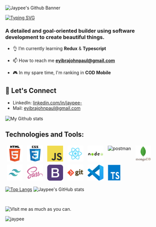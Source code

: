 ![Jaypee's Github Banner](https://res.cloudinary.com/dmprj9s0q/image/upload/v1659970860/Github/petdog_wifne4.png)

[![Typing SVG](https://readme-typing-svg.herokuapp.com?font=Serif&size=24&duration=4000&color=F75412&left=true&vCenter=true&width=1000&height=50&lines=Hi+there%2C+%F0%9F%91%8B;Jaypee+here)](https://git.io/typing-svg)
<h3 align="left">A detailed and goal-oriented builder using software development to create beautiful things.</h3>

- 👌 I’m currently learning **Redux**  &  **Typescript**

- 📫 How to reach me **eyibrajohnpaul@gmail.com**

- 🎮 In my spare time, I'm ranking in **COD Mobile**

## :handshake:   Let's Connect

- LinkedIn: [linkedin.com/in/jaypee-](https://www.linkedin.com/in/jaypee-/)
- Mail: eyibrajohnpaul@gmail.com

<img alt="My Github stats" align="center" border-radius="40px" width="800px" height="200px" src="https://github-readme-streak-stats.herokuapp.com/?user=jaypee-0&layout=compact" alt="Jaypee" />

## Technologies and Tools:
<p align="left">
<img src="https://raw.githubusercontent.com/github/explore/80688e429a7d4ef2fca1e82350fe8e3517d3494d/topics/html/html.png" alt="html" height="50" style="vertical-align:top; margin:5px">
<img src="https://raw.githubusercontent.com/github/explore/80688e429a7d4ef2fca1e82350fe8e3517d3494d/topics/css/css.png" alt="css" height="50" style="vertical-align:top; margin:5px">
<img src="https://raw.githubusercontent.com/github/explore/80688e429a7d4ef2fca1e82350fe8e3517d3494d/topics/javascript/javascript.png" alt="Javascript" height="50" style="vertical-align:top; margin:5px">
<img src="https://raw.githubusercontent.com/github/explore/80688e429a7d4ef2fca1e82350fe8e3517d3494d/topics/react/react.png" alt="React js" height="50" style="vertical-align:top; margin:5px">
<img src="https://raw.githubusercontent.com/devicons/devicon/master/icons/nodejs/nodejs-original-wordmark.svg" alt="nodejs" width="50" height="50" style="vertical-align:top; margin:5px" />
 <img src="https://www.vectorlogo.zone/logos/getpostman/getpostman-icon.svg" alt="postman" width="50" height="50" style="vertical-align:top; margin:5px" /> 
 <img src="https://raw.githubusercontent.com/devicons/devicon/master/icons/mongodb/mongodb-original-wordmark.svg" alt="mongodb" width="50" height="50" style="vertical-align:top; margin:5px" />
<img src="https://raw.githubusercontent.com/github/explore/80688e429a7d4ef2fca1e82350fe8e3517d3494d/topics/tailwind/tailwind.png" alt="Next js" height="50" style="vertical-align:top; margin:5px">
<img src="https://raw.githubusercontent.com/github/explore/80688e429a7d4ef2fca1e82350fe8e3517d3494d/topics/sass/sass.png" alt="sass" height="50" style="vertical-align:top; margin:5px">
<img src="https://raw.githubusercontent.com/github/explore/80688e429a7d4ef2fca1e82350fe8e3517d3494d/topics/bootstrap/bootstrap.png" alt="bootstrap" height="50" style="vertical-align:top; margin:5px">
<img src="https://raw.githubusercontent.com/github/explore/80688e429a7d4ef2fca1e82350fe8e3517d3494d/topics/git/git.png" alt="git" height="50" style="vertical-align:top; margin:5px">
<img src="https://raw.githubusercontent.com/github/explore/80688e429a7d4ef2fca1e82350fe8e3517d3494d/topics/visual-studio-code/visual-studio-code.png" alt="VS Code" height="50" style="vertical-align:top; margin:5px">
<img src="https://raw.githubusercontent.com/devicons/devicon/master/icons/typescript/typescript-original.svg" alt="typescript" width="40" height="50" style="vertical-align:top; margin:5px"/> </a> 
</p>

[![Top Langs](https://github-readme-stats.vercel.app/api/top-langs/?username=jaypee-0&langs_count=8&theme=dracula&border_radius=10&layout=compact&hide=python,C,powershell)](https://github.com/jaypee-0/github-readme-stats)
![Jaypee's GitHub stats](https://github-readme-stats.vercel.app/api?username=jaypee-0&count_private=true&theme=radical&border_radius=10)

&nbsp;

<img height="120" alt="VIsit me as much as you can." width="100%" src="https://github.com/dibyendu415/dibyendu415/blob/master/marquee.svg" />
<p align="left"> <img src="https://komarev.com/ghpvc/?username=jaypee-0&label=Profile%20views&color=F75412&style=flat" alt="jaypee" /> </p>
